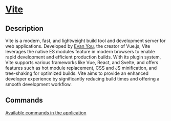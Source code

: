 # [Vite](https://vitejs.dev/)

## Description

Vite is a modern, fast, and lightweight build tool and development server for web applications. Developed by [Evan You](https://evanyou.me/), the creator of Vue.js, Vite leverages the native ES modules feature in modern browsers to enable rapid development and efficient production builds. With its plugin system, Vite supports various frameworks like Vue, React, and Svelte, and offers features such as hot module replacement, CSS and JS minification, and tree-shaking for optimized builds. Vite aims to provide an enhanced developer experience by significantly reducing build times and offering a smooth development workflow.

## Commands

[Available commands in the application](/reference/cli.html#vite)
